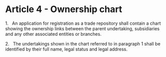 # Article 4 - Ownership chart


1.   An application for registration as a trade repository shall contain a chart showing the ownership links between the parent undertaking, subsidiaries and any other associated entities or branches.

2.   The undertakings shown in the chart referred to in paragraph 1 shall be identified by their full name, legal status and legal address.

